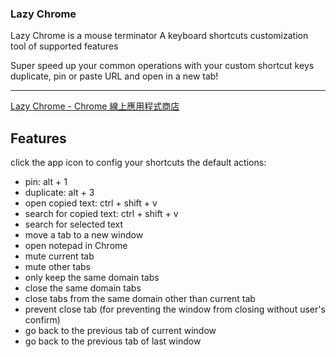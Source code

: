 ### Lazy Chrome

Lazy Chrome is a mouse terminator
A keyboard shortcuts customization tool of supported features

Super speed up your common operations with your custom shortcut keys
duplicate, pin or paste URL and open in a new tab!
*********
[Lazy Chrome - Chrome 線上應用程式商店](https://chrome.google.com/webstore/detail/lazy-chrome/boijmdgjfcoancndoiclnglhjakeopch "Lazy Chrome - Chrome 線上應用程式商店")

## Features
click the app icon to config your shortcuts
the default actions:

- pin: alt + 1
- duplicate: alt + 3
- open copied text: ctrl + shift + v
- search for copied text: ctrl + shift + v
- search for selected text
- move a tab to a new window
- open notepad in Chrome
- mute current tab
- mute other tabs
- only keep the same domain tabs
- close the same domain tabs
- close tabs from the same domain other than current tab
- prevent close tab (for preventing the window from closing without user's confirm)
- go back to the previous tab of current window
- go back to the previous tab of last window